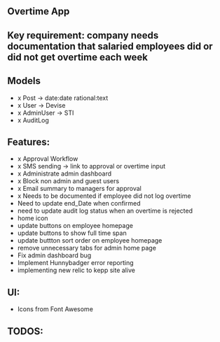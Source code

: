 ## Overtime App

## Key requirement: company needs documentation that salaried employees did or did not get overtime each week

## Models
- x Post -> date:date rational:text
- x User -> Devise
- x AdminUser -> STI
- x AuditLog

## Features:
- x Approval Workflow
- x SMS sending -> link to approval or overtime input
- x Administrate admin dashboard
- x Block non admin and guest users
- x Email summary to managers for approval
- x Needs to be documented if employee did not log overtime
- Need to update end_Date when confirmed
- need to update audit log status when an overtime is rejected
- home icon
- update buttons on employee homepage
- update buttons to show full time span
- update buttton sort order on employee homepage
- remove unnecessary tabs for admin home page
- Fix admin dashboard bug
- Implement Hunnybadger error reporting
- implementing new relic to kepp site alive

## UI:
- Icons from Font Awesome

## TODOS:


